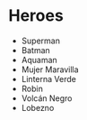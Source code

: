 # Heroes

* Superman
* Batman
* Aquaman
* Mujer Maravilla
* Linterna Verde
* Robin
* Volcán Negro
* Lobezno
